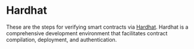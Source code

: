 # Hardhat

These are the steps for verifying smart contracts via [Hardhat](https://hardhat.org/). Hardhat is a comprehensive development environment that facilitates contract compilation, deployment, and authentication.
